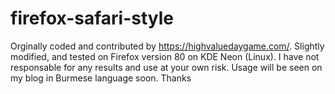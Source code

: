 # firefox-safari-style
 Orginally coded and contributed by https://highvaluedaygame.com/.
 Slightly modified, and tested on Firefox version 80 on KDE Neon (Linux).
 I have not responsable for any results and use at your own risk.
 Usage will be seen on my blog in Burmese language soon.
 Thanks

